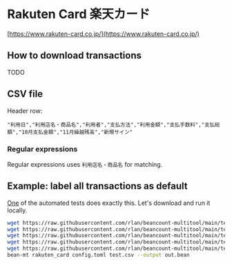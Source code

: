 # Rakuten Card 楽天カード

[https://www.rakuten-card.co.jp/](https://www.rakuten-card.co.jp/)

## How to download transactions

TODO

## CSV file

Header row:

```csv
"利用日","利用店名・商品名","利用者","支払方法","利用金額","支払手数料","支払総額","10月支払金額","11月繰越残高","新規サイン"
```

### Regular expressions

Regular expressions uses `利用店名・商品名` for matching.

## Example: label all transactions as default

[One](https://github.com/rlan/beancount-multitool/tree/main/tests/data/rakuten_card) of the automated tests does exactly this. Let's download and run it locally.

```sh
wget https://raw.githubusercontent.com/rlan/beancount-multitool/main/tests/data/rakuten_card/config.toml
wget https://raw.githubusercontent.com/rlan/beancount-multitool/main/tests/data/rakuten_card/credit_mapping.toml
wget https://raw.githubusercontent.com/rlan/beancount-multitool/main/tests/data/rakuten_card/debit_mapping.toml
wget https://raw.githubusercontent.com/rlan/beancount-multitool/main/tests/data/rakuten_card/test.bean
wget https://raw.githubusercontent.com/rlan/beancount-multitool/main/tests/data/rakuten_card/test.csv
bean-mt rakuten_card config.toml test.csv --output out.bean
```
